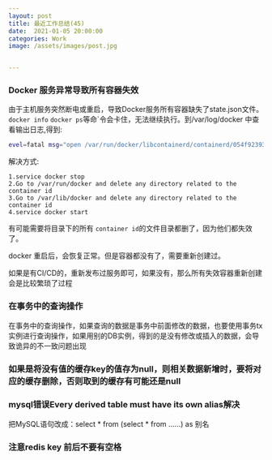 ```yaml
---
layout: post
title: 最近工作总结(45)
date:  2021-01-05 20:00:00
categories: Work
image: /assets/images/post.jpg


---
```


 

### Docker 服务异常导致所有容器失效

由于主机服务突然断电或重启，导致Docker服务所有容器缺失了state.json文件。`docker info` `docker ps`等命`令会卡住，无法继续执行。到/var/log/docker 中查看输出日志,得到: 

```sh
evel=fatal msg="open /var/run/docker/libcontainerd/containerd/054f92393f757e0418b014ed1fa35673fbce2293de43e42153f4e10ec4910c77/state.json: no such file or directory
```

 解决方式:

```
1.service docker stop
2.Go to /var/run/docker and delete any directory related to the container id
3.Go to /var/lib/docker and delete any directory related to the container id
4.service docker start
```

有可能需要将目录下的所有 `container id`的文件目录都删了，因为他们都失效了。

docker 重启后，会恢复正常。但是容器都没有了，需要重新创建过。

如果是有CI/CD的，重新发布过服务即可，如果没有，那么所有失效容器重新创建会是比较繁琐了过程



### 在事务中的查询操作

在事务中的查询操作，如果查询的数据是事务中前面修改的数据，也要使用事务tx实例进行查询操作，如果用别的DB实例，得到的是没有修改或插入的数据，会导致诡异的不一致问题出现

### 如果是将没有值的缓存key的值存为null，则相关数据新增时，要将对应的缓存删除，否则取到的缓存有可能还是null



### mysql错误Every derived table must have its own alias解决

把MySQL语句改成：select * from (select * from ……) as 别名

### 注意redis key 前后不要有空格

